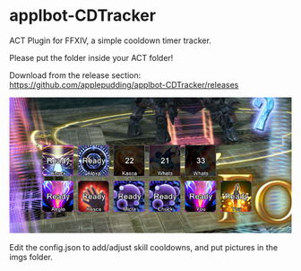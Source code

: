 # applbot-CDTracker
ACT Plugin for FFXIV, a simple cooldown timer tracker.

Please put the folder inside your ACT folder!

Download from the release section: https://github.com/applepudding/applbot-CDTracker/releases

![In Game Screenshot](https://github.com/applepudding/applbot-CDTracker/blob/master/screenshot0.png?raw=true)

Edit the config.json to add/adjust skill cooldowns, and put pictures in the imgs folder.
